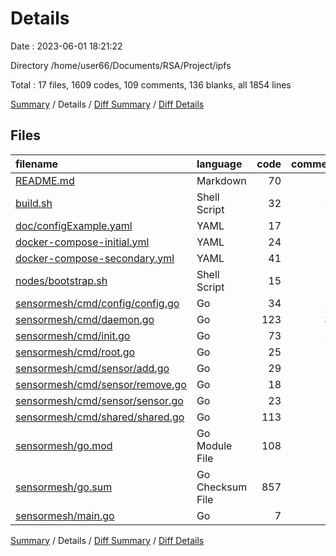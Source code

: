 # Details

Date : 2023-06-01 18:21:22

Directory /home/user66/Documents/RSA/Project/ipfs

Total : 17 files,  1609 codes, 109 comments, 136 blanks, all 1854 lines

[Summary](results.md) / Details / [Diff Summary](diff.md) / [Diff Details](diff-details.md)

## Files
| filename | language | code | comment | blank | total |
| :--- | :--- | ---: | ---: | ---: | ---: |
| [README.md](/README.md) | Markdown | 70 | 0 | 6 | 76 |
| [build.sh](/build.sh) | Shell Script | 32 | 15 | 11 | 58 |
| [doc/configExample.yaml](/doc/configExample.yaml) | YAML | 17 | 1 | 3 | 21 |
| [docker-compose-initial.yml](/docker-compose-initial.yml) | YAML | 24 | 0 | 3 | 27 |
| [docker-compose-secondary.yml](/docker-compose-secondary.yml) | YAML | 41 | 0 | 4 | 45 |
| [nodes/bootstrap.sh](/nodes/bootstrap.sh) | Shell Script | 15 | 7 | 9 | 31 |
| [sensormesh/cmd/config/config.go](/sensormesh/cmd/config/config.go) | Go | 34 | 16 | 5 | 55 |
| [sensormesh/cmd/daemon.go](/sensormesh/cmd/daemon.go) | Go | 123 | 35 | 26 | 184 |
| [sensormesh/cmd/init.go](/sensormesh/cmd/init.go) | Go | 73 | 10 | 13 | 96 |
| [sensormesh/cmd/root.go](/sensormesh/cmd/root.go) | Go | 25 | 6 | 6 | 37 |
| [sensormesh/cmd/sensor/add.go](/sensormesh/cmd/sensor/add.go) | Go | 29 | 4 | 13 | 46 |
| [sensormesh/cmd/sensor/remove.go](/sensormesh/cmd/sensor/remove.go) | Go | 18 | 4 | 6 | 28 |
| [sensormesh/cmd/sensor/sensor.go](/sensormesh/cmd/sensor/sensor.go) | Go | 23 | 4 | 4 | 31 |
| [sensormesh/cmd/shared/shared.go](/sensormesh/cmd/shared/shared.go) | Go | 113 | 4 | 19 | 136 |
| [sensormesh/go.mod](/sensormesh/go.mod) | Go Module File | 108 | 0 | 4 | 112 |
| [sensormesh/go.sum](/sensormesh/go.sum) | Go Checksum File | 857 | 0 | 1 | 858 |
| [sensormesh/main.go](/sensormesh/main.go) | Go | 7 | 3 | 3 | 13 |

[Summary](results.md) / Details / [Diff Summary](diff.md) / [Diff Details](diff-details.md)